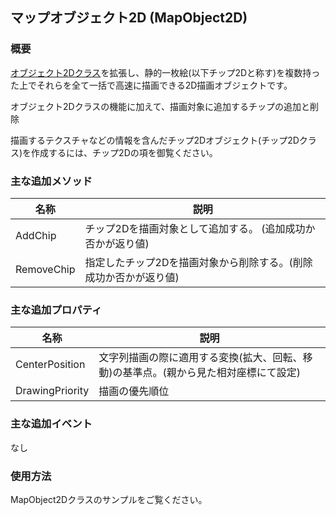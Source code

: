 ## マップオブジェクト2D (MapObject2D)

### 概要

[オブジェクト2Dクラス](./Object2D.md)を拡張し、静的一枚絵(以下チップ2Dと称す)を複数持った上でそれらを全て一括で高速に描画できる2D描画オブジェクトです。

オブジェクト2Dクラスの機能に加えて、描画対象に追加するチップの追加と削除

描画するテクスチャなどの情報を含んだチップ2Dオブジェクト(チップ2Dクラス)を作成するには、チップ2Dの項を御覧ください。

### 主な追加メソッド

| 名称 | 説明 |
|---|---|
| AddChip | チップ2Dを描画対象として追加する。 (追加成功か否かが返り値)|
| RemoveChip | 指定したチップ2Dを描画対象から削除する。(削除成功か否かが返り値)|

### 主な追加プロパティ

| 名称 | 説明 |
|---|---|
| CenterPosition | 文字列描画の際に適用する変換(拡大、回転、移動)の基準点。(親から見た相対座標にて設定) |
| DrawingPriority | 描画の優先順位|

### 主な追加イベント

なし

### 使用方法

MapObject2Dクラスのサンプルをご覧ください。
